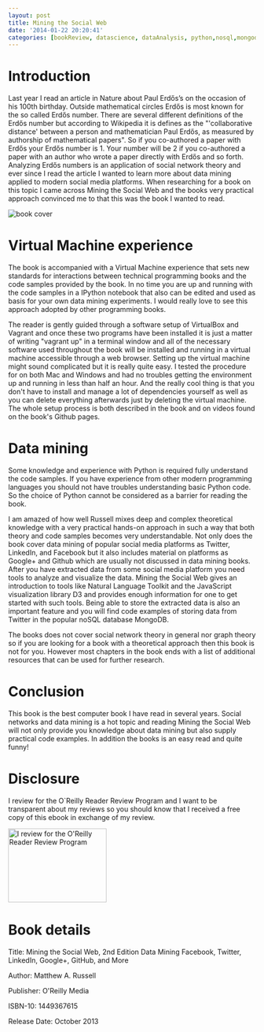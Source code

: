 ```yaml
---
layout: post
title: Mining the Social Web
date: '2014-01-22 20:20:41'
categories: [bookReview, datascience, dataAnalysis, python,nosql,mongodb]
---
```

# Introduction
Last year I read an article in Nature about Paul Erdős’s on the occasion of his 100th birthday. Outside mathematical circles Erdős is most known for the so called Erdős number. There are several different definitions of the Erdős number but according to Wikipedia it is defines as the "'collaborative distance' between a person and mathematician Paul Erdős, as measured by authorship of mathematical papers". So if you co-authored a paper with Erdős your Erdős number is 1. Your number will be 2 if you co-authored a paper with an author who wrote a paper directly with Erdős and so forth. Analyzing Erdős numbers is an application of social network theory and ever since I read the article I wanted to learn more about data mining applied to modern social media platforms. When researching for a book on this topic I came across Mining the Social Web and the books very practical approach convinced me to that this was the book I wanted to read.

<!--more-->

<img src="http://akamaicovers.oreilly.com/images/0636920030195/cat.gif" alt="book cover">

# Virtual Machine experience
The book is accompanied with a Virtual Machine experience that sets new standards for interactions between technical programming books and the code samples provided by the book. In no time you are up and running with the code samples in a IPython notebook that also can be edited and used as basis for your own data mining experiments. I would really love to see this approach adopted by other programming books. 

The reader is gently guided through a software setup of VirtualBox and Vagrant and once these two programs have been installed it is just a matter of writing "vagrant up" in a terminal window and all of the necessary software used throughout the book will be installed and running in a virtual machine accessible through a web browser. Setting up the virtual machine might sound complicated but it is really quite easy. I tested the procedure for on both Mac and Windows and had no troubles getting the environment up and running in less than half an hour. And the really cool thing is that you don't have to install and manage a lot of dependencies yourself as well as you can delete everything afterwards just by deleting the virtual machine. The whole setup process is both described in the book and on videos found on the book's Github pages. 

# Data mining

Some knowledge and experience with Python is required fully understand the code samples. If you have experience from other modern programming languages you should not have troubles understanding basic Python code. So the choice of Python cannot be considered as a barrier for reading the book.

I am amazed of how well Russell mixes deep and complex theoretical knowledge with a very practical hands-on approach in such a way that both theory and code samples becomes very understandable. Not only does the book cover data mining of popular social media platforms as Twitter, LinkedIn, and Facebook but it also includes material on platforms as Google+ and Github which are usually not discussed in data mining books. After you have extracted data from some social media platform you need tools to analyze and visualize the data. Mining the Social Web gives an introduction to tools like Natural Language Toolkit and the JavaScript visualization library D3 and provides enough information for one to get started with such tools. Being able to store the extracted data is also an important feature and you will find code examples of storing data from Twitter in the popular noSQL database MongoDB.  

The books does not cover social network theory in general nor graph theory so if you are looking for a book with a theoretical approach then this book is not for you. However most chapters in the book ends with a list of additional resources that can be used for further research.

# Conclusion
This book is the best computer book I have read in several years. Social networks and data mining is a hot topic and reading Mining the Social Web will not only provide you knowledge about data mining but also supply practical code examples. In addition the books is an easy read and quite funny!

# Disclosure
I review for the O`Reilly Reader Review Program and I want to be transparent about my reviews so you should know that I received a free copy of this ebook in exchange of my review.

<a href="http://www.oreillynet.com/pub/blogger/carstenjørgensen?cmp=ex-orm-blgr-carsten-jørgensen"><img alt="I review for the O'Reilly Reader Review Program" src="http://cdn.oreillystatic.com/bloggers/blogger-review-badge-200.png" border="0" width="200" height="150"></a>

# Book details
Title: Mining the Social Web, 2nd Edition
Data Mining Facebook, Twitter, LinkedIn, Google+, GitHub, and More

Author: Matthew A. Russell

Publisher: O'Reilly Media

ISBN-10: 1449367615

Release Date: October 2013
